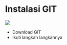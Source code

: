 # Instalasi GIT

![](https://github.githubassets.com/images/modules/logos_page/GitHub-Mark.png)

- Download GIT
- Ikuti langkah langkahnya

![](C:/Users/Student/Desktop/1.html)
